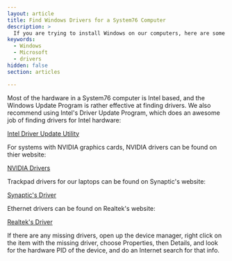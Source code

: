 ```yaml
---
layout: article
title: Find Windows Drivers for a System76 Computer
description: >
  If you are trying to install Windows on our computers, here are some instructions for locating the drivers.
keywords:
  - Windows
  - Microsoft
  - drivers
hidden: false
section: articles

---
```


Most of the hardware in a System76 computer is Intel based, and the Windows Update Program is rather effective at finding drivers.  We also recommend using Intel's Driver Update Program, which does an awesome job of finding drivers for Intel hardware:

[Intel Driver Update Utility](http://www.intel.com/content/www/us/en/support/detect.html)

For systems with NVIDIA graphics cards, NVIDIA drivers can be found on thier website:

[NVIDIA Drivers](http://www.nvidia.com/Download/index.aspx)

Trackpad drivers for our laptops can be found on Synaptic's website:

[Synaptic's Driver](http://www.synaptics.com/resources)

Ethernet drivers can be found on Realtek's website:

[Realtek's Driver](http://www.realtek.com.tw/downloads/)

If there are any missing drivers, open up the device manager, right click on the item with the missing driver, choose Properties, then Details, and look for the hardware PID of the device, and do an Internet search for that info.
